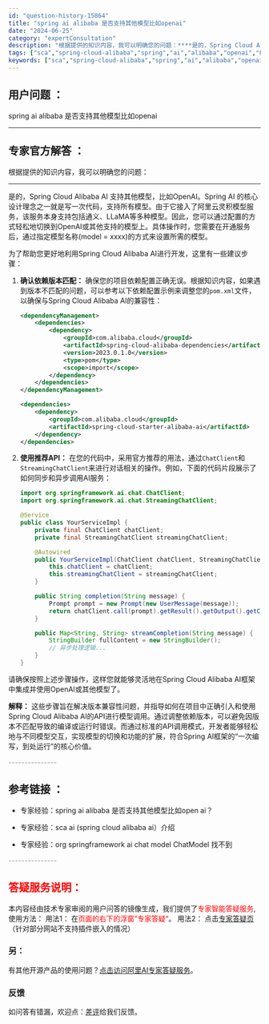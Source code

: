 ```yaml
---
id: "question-history-15864"
title: "spring ai alibaba 是否支持其他模型比如openai"
date: "2024-06-25"
category: "expertConsultation"
description: "根据提供的知识内容，我可以明确您的问题：****是的，Spring Cloud Alibaba AI 支持其他模型，比如OpenAI。Spring AI 的核心设计理念之一就是写一次代码，支持所有模型。由于它接入了阿里云灵积模型服务，该服务本身支持包括通义、LLaMA等多种模型。因此，您可以通过配置"
tags: ["sca","spring-cloud-alibaba","spring","ai","alibaba","openai","模型"]
keywords: ["sca","spring-cloud-alibaba","spring","ai","alibaba","openai","模型"]
---
```


## 用户问题 ： 
 spring ai alibaba 是否支持其他模型比如openai  

---------------
## 专家官方解答 ：

根据提供的知识内容，我可以明确您的问题：

****

是的，Spring Cloud Alibaba AI 支持其他模型，比如OpenAI。Spring AI 的核心设计理念之一就是写一次代码，支持所有模型。由于它接入了阿里云灵积模型服务，该服务本身支持包括通义、LLaMA等多种模型。因此，您可以通过配置的方式轻松地切换到OpenAI或其他支持的模型上。具体操作时，您需要在开通服务后，通过指定模型名称(model = xxxx)的方式来设置所需的模型。

为了帮助您更好地利用Spring Cloud Alibaba AI进行开发，这里有一些建议步骤：

1. **确认依赖版本匹配：**
   确保您的项目依赖配置正确无误。根据知识内容，如果遇到版本不匹配的问题，可以参考以下依赖配置示例来调整您的`pom.xml`文件，以确保与Spring Cloud Alibaba AI的兼容性：
   ```xml
   <dependencyManagement>
       <dependencies>
           <dependency>
               <groupId>com.alibaba.cloud</groupId>
               <artifactId>spring-cloud-alibaba-dependencies</artifactId>
               <version>2023.0.1.0</version>
               <type>pom</type>
               <scope>import</scope>
           </dependency>
       </dependencies>
   </dependencyManagement>

   <dependencies>
       <dependency>
           <groupId>com.alibaba.cloud</groupId>
           <artifactId>spring-cloud-starter-alibaba-ai</artifactId>
       </dependency>
   </dependencies>
   ```

2. **使用推荐API：**
   在您的代码中，采用官方推荐的用法，通过`ChatClient`和`StreamingChatClient`来进行对话相关的操作。例如，下面的代码片段展示了如何同步和异步调用AI服务：
   ```java
   import org.springframework.ai.chat.ChatClient;
   import org.springframework.ai.chat.StreamingChatClient;

   @Service
   public class YourServiceImpl {
       private final ChatClient chatClient;
       private final StreamingChatClient streamingChatClient;

       @Autowired
       public YourServiceImpl(ChatClient chatClient, StreamingChatClient streamingChatClient) {
           this.chatClient = chatClient;
           this.streamingChatClient = streamingChatClient;
       }

       public String completion(String message) {
           Prompt prompt = new Prompt(new UserMessage(message));
           return chatClient.call(prompt).getResult().getOutput().getContent();
       }

       public Map<String, String> streamCompletion(String message) {
           StringBuilder fullContent = new StringBuilder();
           // 异步处理逻辑...
       }
   }
   ```

请确保按照上述步骤操作，这样您就能够灵活地在Spring Cloud Alibaba AI框架中集成并使用OpenAI或其他模型了。

**解释：**
这些步骤旨在解决版本兼容性问题，并指导如何在项目中正确引入和使用Spring Cloud Alibaba AI的API进行模型调用。通过调整依赖版本，可以避免因版本不匹配导致的编译或运行时错误。而通过标准的API调用模式，开发者能够轻松地与不同模型交互，实现模型的切换和功能的扩展，符合Spring AI框架的“一次编写，到处运行”的核心价值。


<font color="#949494">---------------</font> 


## 参考链接 ：

* 专家经验：spring ai alibaba 是否支持其他模型比如open ai？ 
 
 * 专家经验：sca ai (spring cloud alibaba ai）介绍 
 
 * 专家经验：org springframework ai chat model ChatModel 找不到 


 <font color="#949494">---------------</font> 
 


## <font color="#FF0000">答疑服务说明：</font> 

本内容经由技术专家审阅的用户问答的镜像生成，我们提供了<font color="#FF0000">专家智能答疑服务</font>,使用方法：
用法1： 在<font color="#FF0000">页面的右下的浮窗”专家答疑“</font>。
用法2： 点击[专家答疑页](https://answer.opensource.alibaba.com/docs/intro)（针对部分网站不支持插件嵌入的情况）
### 另：


有其他开源产品的使用问题？[点击访问阿里AI专家答疑服务](https://answer.opensource.alibaba.com/docs/intro)。
### 反馈
如问答有错漏，欢迎点：[差评](https://ai.nacos.io/user/feedbackByEnhancerGradePOJOID?enhancerGradePOJOId=15880)给我们反馈。
